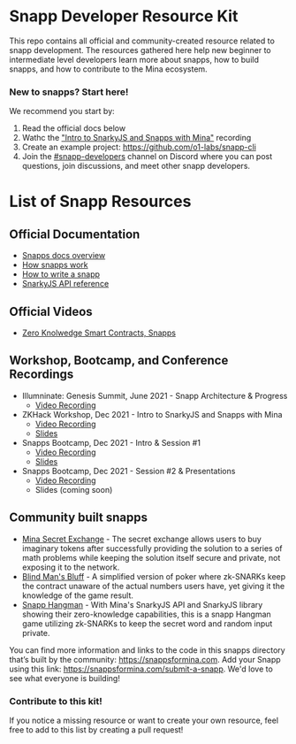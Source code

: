# Snapp Developer Resource Kit

This repo contains all official and community-created resource related to snapp development. The resources gathered here help new beginner to intermediate level developers learn more about snapps, how to build snapps, and how to contribute to the Mina ecosystem. 

### New to snapps? Start here!

We recommend you start by:
1. Read the official docs below
2. Wathc the ["Intro to SnarkyJS and Snapps with Mina"](https://bit.ly/3q1Y5wN) recording
3. Create an example project: https://github.com/o1-labs/snapp-cli
4. Join the [#snapp-developers](https://discord.gg/654BcVJf) channel on Discord where you can post questions, join discussions, and meet other snapp developers.

# List of Snapp Resources

## Official Documentation

- [Snapps docs overview](https://bit.ly/33yeba6)
- [How snapps work](https://bit.ly/3m7PGa9)
- [How to write a snapp](https://bit.ly/3F3l2pG)
- [SnarkyJS API reference](https://bit.ly/3e0kkxu)

## Official Videos

- [Zero Knolwedge Smart Contracts, Snapps](https://www.youtube.com/watch?v=H_JQjPDwAH0)

## Workshop, Bootcamp, and Conference Recordings

- Illumninate: Genesis Summit, June 2021 - Snapp Architecture & Progress
    - [Video Recording](https://www.youtube.com/watch?v=AolaaEFsBY4)
- ZKHack Workshop, Dec 2021 - Intro to SnarkyJS and Snapps with Mina
    - [Video Recording](https://bit.ly/3q1Y5wN)
    - [Slides](https://bit.ly/3s5DuKR)
- Snapps Bootcamp, Dec 2021 - Intro & Session #1 
    - [Video Recording](https://bit.ly/3saqp34)
    - [Slides](https://bit.ly/3oYTcFN)
- Snapps Bootcamp, Dec 2021 - Session #2 & Presentations
    - [Video Recording](https://bit.ly/3pXorQQ)
    - Slides (coming soon)


## Community built snapps 

- [Mina Secret Exchange](https://mina.proxylabs.org/) - The secret exchange allows users to buy imaginary tokens after successfully providing the solution to a series of math problems while keeping the solution itself secure and private, not exposing it to the network.
- [Blind Man's Bluff](https://github.com/wotomas/BlindMansBluff#build--run) - A simplified version of poker where zk-SNARKs keep the contract unaware of the actual numbers users have, yet giving it the knowledge of the game result.
- [Snapp Hangman](https://github.com/frisitano/snapp-hangman) - With Mina's SnarkyJS API and SnarkyJS library showing their zero-knowledge capabilities, this is a snapp Hangman game utilizing zk-SNARKs to keep the secret word and random input private.

You can find more information and links to the code in this snapps directory that’s built by the community: https://snappsformina.com. Add your Snapp using this link: https://snappsformina.com/submit-a-snapp. We'd love to see what everyone is building!

### Contribute to this kit!

If you notice a missing resource or want to create your own resource, feel free to add to this list by creating a pull request!
